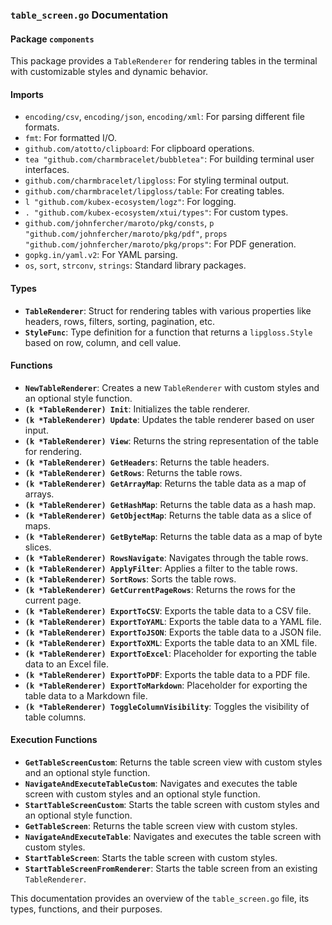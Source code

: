### `table_screen.go` Documentation

#### Package `components`

This package provides a `TableRenderer` for rendering tables in the terminal with customizable styles and dynamic behavior.

#### Imports

- `encoding/csv`, `encoding/json`, `encoding/xml`: For parsing different file formats.
- `fmt`: For formatted I/O.
- `github.com/atotto/clipboard`: For clipboard operations.
- `tea "github.com/charmbracelet/bubbletea"`: For building terminal user interfaces.
- `github.com/charmbracelet/lipgloss`: For styling terminal output.
- `github.com/charmbracelet/lipgloss/table`: For creating tables.
- `l "github.com/kubex-ecosystem/logz"`: For logging.
- `. "github.com/kubex-ecosystem/xtui/types"`: For custom types.
- `github.com/johnfercher/maroto/pkg/consts`, `p "github.com/johnfercher/maroto/pkg/pdf"`, `props "github.com/johnfercher/maroto/pkg/props"`: For PDF generation.
- `gopkg.in/yaml.v2`: For YAML parsing.
- `os`, `sort`, `strconv`, `strings`: Standard library packages.

#### Types

- **`TableRenderer`**: Struct for rendering tables with various properties like headers, rows, filters, sorting, pagination, etc.
- **`StyleFunc`**: Type definition for a function that returns a `lipgloss.Style` based on row, column, and cell value.

#### Functions

- **`NewTableRenderer`**: Creates a new `TableRenderer` with custom styles and an optional style function.
- **`(k *TableRenderer) Init`**: Initializes the table renderer.
- **`(k *TableRenderer) Update`**: Updates the table renderer based on user input.
- **`(k *TableRenderer) View`**: Returns the string representation of the table for rendering.
- **`(k *TableRenderer) GetHeaders`**: Returns the table headers.
- **`(k *TableRenderer) GetRows`**: Returns the table rows.
- **`(k *TableRenderer) GetArrayMap`**: Returns the table data as a map of arrays.
- **`(k *TableRenderer) GetHashMap`**: Returns the table data as a hash map.
- **`(k *TableRenderer) GetObjectMap`**: Returns the table data as a slice of maps.
- **`(k *TableRenderer) GetByteMap`**: Returns the table data as a map of byte slices.
- **`(k *TableRenderer) RowsNavigate`**: Navigates through the table rows.
- **`(k *TableRenderer) ApplyFilter`**: Applies a filter to the table rows.
- **`(k *TableRenderer) SortRows`**: Sorts the table rows.
- **`(k *TableRenderer) GetCurrentPageRows`**: Returns the rows for the current page.
- **`(k *TableRenderer) ExportToCSV`**: Exports the table data to a CSV file.
- **`(k *TableRenderer) ExportToYAML`**: Exports the table data to a YAML file.
- **`(k *TableRenderer) ExportToJSON`**: Exports the table data to a JSON file.
- **`(k *TableRenderer) ExportToXML`**: Exports the table data to an XML file.
- **`(k *TableRenderer) ExportToExcel`**: Placeholder for exporting the table data to an Excel file.
- **`(k *TableRenderer) ExportToPDF`**: Exports the table data to a PDF file.
- **`(k *TableRenderer) ExportToMarkdown`**: Placeholder for exporting the table data to a Markdown file.
- **`(k *TableRenderer) ToggleColumnVisibility`**: Toggles the visibility of table columns.

#### Execution Functions

- **`GetTableScreenCustom`**: Returns the table screen view with custom styles and an optional style function.
- **`NavigateAndExecuteTableCustom`**: Navigates and executes the table screen with custom styles and an optional style function.
- **`StartTableScreenCustom`**: Starts the table screen with custom styles and an optional style function.
- **`GetTableScreen`**: Returns the table screen view with custom styles.
- **`NavigateAndExecuteTable`**: Navigates and executes the table screen with custom styles.
- **`StartTableScreen`**: Starts the table screen with custom styles.
- **`StartTableScreenFromRenderer`**: Starts the table screen from an existing `TableRenderer`.

This documentation provides an overview of the `table_screen.go` file, its types, functions, and their purposes.